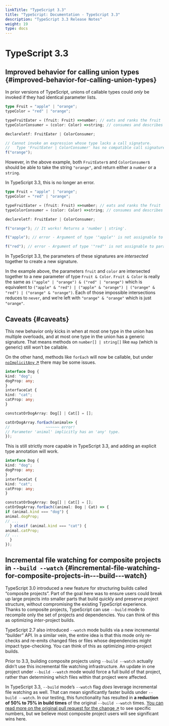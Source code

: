 ```yaml
---
linkTitle: "TypeScript 3.3"
title: "TypeScript: Documentation - TypeScript 3.3"
description: "TypeScript 3.3 Release Notes"
weight: 19
type: docs
---
```


# TypeScript 3.3

## Improved behavior for calling union types {#improved-behavior-for-calling-union-types}

In prior versions of TypeScript, unions of callable types could *only* be invoked if they had identical parameter lists.

```ts
type Fruit = "apple" | "orange";
typeColor = "red" | "orange";

typeFruitEater = (fruit: Fruit) =>number; // eats and ranks the fruit
typeColorConsumer = (color: Color) =>string; // consumes and describes the colors

declareletf: FruitEater | ColorConsumer;

// Cannot invoke an expression whose type lacks a call signature.
//   Type 'FruitEater | ColorConsumer' has no compatible call signatures.ts(2349)
f("orange");
```

However, in the above example, both `FruitEater`s and `ColorConsumer`s should be able to take the string `"orange"`, and return either a `number` or a `string`.

In TypeScript 3.3, this is no longer an error.

```ts
type Fruit = "apple" | "orange";
typeColor = "red" | "orange";

typeFruitEater = (fruit: Fruit) =>number; // eats and ranks the fruit
typeColorConsumer = (color: Color) =>string; // consumes and describes the colors

declareletf: FruitEater | ColorConsumer;

f("orange"); // It works! Returns a 'number | string'.

f("apple"); // error - Argument of type '"apple"' is not assignable to parameter of type '"orange"'.

f("red"); // error - Argument of type '"red"' is not assignable to parameter of type '"orange"'.
```

In TypeScript 3.3, the parameters of these signatures are *intersected* together to create a new signature.

In the example above, the parameters `fruit` and `color` are intersected together to a new parameter of type `Fruit & Color`.
`Fruit & Color` is really the same as `("apple" | "orange") & ("red" | "orange")` which is equivalent to `("apple" & "red") | ("apple" & "orange") | ("orange" & "red") | ("orange" & "orange")`.
Each of those impossible intersections reduces to `never`, and we’re left with `"orange" & "orange"` which is just `"orange"`.

## Caveats {#caveats}

This new behavior only kicks in when at most one type in the union has multiple overloads, and at most one type in the union has a generic signature.
That means methods on `number[] | string[]` like `map` (which is generic) still won’t be callable.

On the other hand, methods like `forEach` will now be callable, but under [`noImplicitAny` ↗](https://www.typescriptlang.org/tsconfig.html#noImplicitAny) there may be some issues.

```ts
interface Dog {
kind: "dog";
dogProp: any;
}
interfaceCat {
kind: "cat";
catProp: any;
}

constcatOrDogArray: Dog[] | Cat[] = [];

catOrDogArray.forEach(animal=> {
//                ~~~~~~ error!
// Parameter 'animal' implicitly has an 'any' type.
});
```

This is still strictly more capable in TypeScript 3.3, and adding an explicit type annotation will work.

```ts
interface Dog {
kind: "dog";
dogProp: any;
}
interfaceCat {
kind: "cat";
catProp: any;
}

constcatOrDogArray: Dog[] | Cat[] = [];
catOrDogArray.forEach((animal: Dog | Cat) => {
if (animal.kind === "dog") {
animal.dogProp;
// ...
  } elseif (animal.kind === "cat") {
animal.catProp;
// ...
  }
});
```

## Incremental file watching for composite projects in `--build --watch` {#incremental-file-watching-for-composite-projects-in---build---watch}

TypeScript 3.0 introduced a new feature for structuring builds called “composite projects”.
Part of the goal here was to ensure users could break up large projects into smaller parts that build quickly and preserve project structure, without compromising the existing TypeScript experience.
Thanks to composite projects, TypeScript can use `--build` mode to recompile only the set of projects and dependencies.
You can think of this as optimizing *inter*-project builds.

TypeScript 2.7 also introduced `--watch` mode builds via a new incremental “builder” API.
In a similar vein, the entire idea is that this mode only re-checks and re-emits changed files or files whose dependencies might impact type-checking.
You can think of this as optimizing *intra*-project builds.

Prior to 3.3, building composite projects using `--build --watch` actually didn’t use this incremental file watching infrastructure.
An update in one project under `--build --watch` mode would force a full build of that project, rather than determining which files within that project were affected.

In TypeScript 3.3, `--build` mode’s `--watch` flag *does* leverage incremental file watching as well.
That can mean significantly faster builds under `--build --watch`.
In our testing, this functionality has resulted in **a reduction of 50% to 75% in build times** of the original `--build --watch` times.
[You can read more on the original pull request for the change ↗](https://github.com/Microsoft/TypeScript/pull/29161) to see specific numbers, but we believe most composite project users will see significant wins here.

